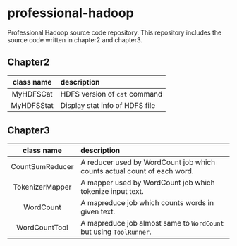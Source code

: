 # professional-hadoop
Professional Hadoop source code repository. This repository includes the source code written in chapter2 and chapter3.

## Chapter2

|class name|description|
|:-----:|:-----|
|MyHDFSCat|HDFS version of `cat` command|
|MyHDFSStat|Display stat info of HDFS file|


## Chapter3

|class name|description|
|:-----:|:-----|
|CountSumReducer|A reducer used by WordCount job which counts actual count of each word.|
|TokenizerMapper|A mapper used by WordCount job which tokenize input text.|
|WordCount|A mapreduce job which counts words in given text.|
|WordCountTool|A mapreduce job almost same to `WordCount` but using `ToolRunner`.
